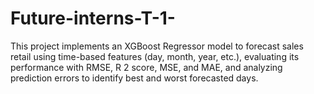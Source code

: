# Future-interns-T-1-
This project implements an XGBoost Regressor model to forecast sales retail using time-based features (day, month, year, etc.), evaluating its performance with RMSE, R  2   score, MSE, and MAE, and analyzing prediction errors to identify best and worst forecasted days.
